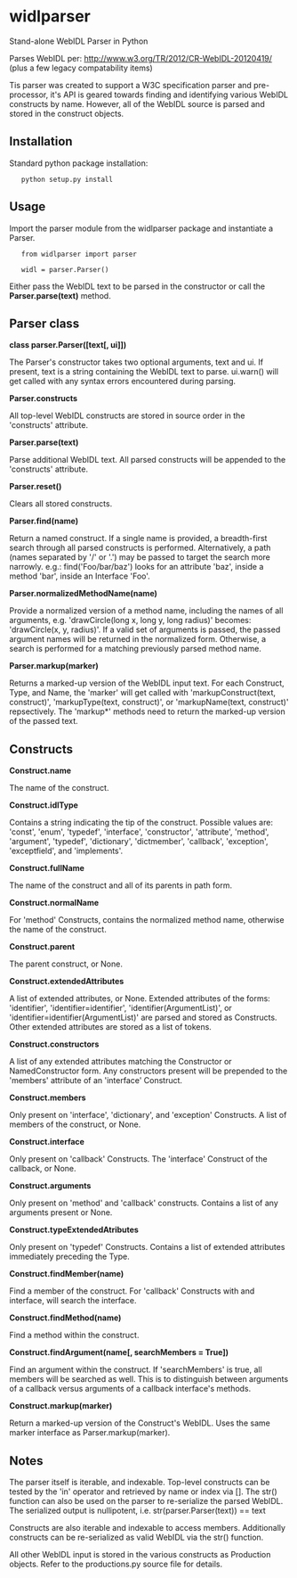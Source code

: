 widlparser
==========

Stand-alone WebIDL Parser in Python

Parses WebIDL per: http://www.w3.org/TR/2012/CR-WebIDL-20120419/ (plus a few legacy compatability items)

Tis parser was created to support a W3C specification parser and pre-processor, it's API is geared towards finding and identifying various WebIDL constructs by name. However, all of the WebIDL source is parsed and stored in the construct objects.


Installation
------------

Standard python package installation:

       python setup.py install


Usage
-----

Import the parser module from the widlparser package and instantiate a Parser.

       from widlparser import parser

       widl = parser.Parser()

Either pass the WebIDL text to be parsed in the constructor or call the **Parser.parse(text)** method.


Parser class
------------
**class parser.Parser([text[, ui]])**

The Parser's constructor takes two optional arguments, text and ui. If present, text is a string containing the WebIDL text to parse. ui.warn() will get called with any syntax errors encountered during parsing. 

**Parser.constructs**

All top-level WebIDL constructs are stored in source order in the 'constructs' attribute. 

**Parser.parse(text)**

Parse additional WebIDL text. All parsed constructs will be appended to the 'constructs' attribute.

**Parser.reset()**

Clears all stored constructs.

**Parser.find(name)**

Return a named construct. If a single name is provided, a breadth-first search through all parsed constructs is performed. Alternatively, a path (names separated by '/' or '.') may be passed to target the search more narrowly. e.g.: find('Foo/bar/baz') looks for an attribute 'baz', inside a method 'bar', inside an Interface 'Foo'.

**Parser.normalizedMethodName(name)**

Provide a normalized version of a method name, including the names of all arguments, e.g. 'drawCircle(long x, long y, long radius)' becomes: 'drawCircle(x, y, radius)'. If a valid set of arguments is passed, the passed argument names will be returned in the normalized form. Otherwise, a search is performed for a matching previously parsed method name.

**Parser.markup(marker)**

Returns a marked-up version of the WebIDL input text. For each Construct, Type, and Name, the 'marker' will get called with 'markupConstruct(text, construct)', 'markupType(text, construct)', or 'markupName(text, construct)' repsectively. The 'markup*' methods need to return the marked-up version of the passed text.

Constructs
----------
**Construct.name**

The name of the construct.

**Construct.idlType**

Contains a string indicating the tip of the construct. Possible values are: 'const', 'enum', 'typedef', 'interface', 'constructor', 'attribute', 'method', 'argument', 'typedef', 'dictionary', 'dictmember', 'callback', 'exception', 'exceptfield', and 'implements'.

**Construct.fullName**

The name of the construct and all of its parents in path form.

**Construct.normalName**

For 'method' Constructs, contains the normalized method name, otherwise the name of the construct.

**Construct.parent**

The parent construct, or None.

**Construct.extendedAttributes**

A list of extended attributes, or None. Extended attributes of the forms: 'identifier', 'identifier=identifier', 'identifier(ArgumentList)', or 'identifier=identifier(ArgumentList)' are parsed and stored as Constructs. Other extended attributes are stored as a list of tokens.

**Construct.constructors**

A list of any extended attributes matching the Constructor or NamedConstructor form. Any constructors present will be prepended to the 'members' attribute of an 'interface' Construct.

**Construct.members**

Only present on 'interface', 'dictionary', and 'exception' Constructs. A list of members of the construct, or None.

**Construct.interface**

Only present on 'callback' Constructs. The 'interface' Construct of the callback, or None.

**Construct.arguments**

Only present on 'method' and 'callback' constructs. Contains a list of any arguments present or None.

**Construct.typeExtendedAtributes**

Only present on 'typedef' Constructs. Contains a list of extended attributes immediately preceding the Type.

**Construct.findMember(name)**

Find a member of the construct. For 'callback' Constructs with and interface, will search the interface.

**Construct.findMethod(name)**

Find a method within the construct.

**Construct.findArgument(name[, searchMembers = True])**

Find an argument within the construct. If 'searchMembers' is true, all members will be searched as well. This is to distinguish between arguments of a callback versus arguments of a callback interface's methods.

**Construct.markup(marker)**

Return a marked-up version of the Construct's WebIDL. Uses the same marker interface as Parser.markup(marker).

Notes
-----
The parser itself is iterable, and indexable. Top-level constructs can be tested by the 'in' operator and retrieved by name or index via []. The str() function can also be used on the parser to re-serialize the parsed WebIDL. The serialized output is nullipotent, i.e. str(parser.Parser(text)) == text

Constructs are also iterable and indexable to access members. Additionally constructs can be re-serialized as valid WebIDL via the str() function.

All other WebIDL input is stored in the various constructs as Production objects. Refer to the productions.py source file for details.



